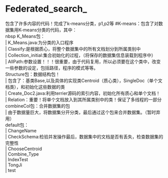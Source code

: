# Federated_search_
包含了许多内容的代码！完成了k-means分类，p1,p2等
#K-means：包含了对数据集用K-means分类的代码，其中：</br>
 nbsp K_Means包：</br>
  |  K_Means.java:为分类的入口程序</br>
  |  Classify:是根据质心，将整个数据集中的所有文档划分到所属类别中</br>
  |  Collection_initial:集合初始化的过程，（将保存的数据集信息装载到程序中）</br>
  |  AllPath:参数设置！！！很重要，由于代码复用，所以必须要在这个类中，改变一些参数的设定，包括路径，程序的模式等等。</br>
  Structure包：数据结构包！</br>
  |  包含了：基类Base,以及具体的实现类Centroid（质心类），SingleDoc（单个文档类），和初始化这些数据的类</br>
  |  Create_Doc2.java:利用terrier源码的索引内容，初始化所有质心和单个文档！</br>
  |  Relation：重要！将单个文档放入到其所属类别中的类！保证了多线程的一部分</br>
  combineCol包：合并数据集的包</br>
  |  由于数据量巨大，将数据集分开分类，最后通过这个包来合并数据集。（暂时弃用）</br>
  default包：</br>
  |  ChangeName</br>
  |  CheckSchema:检验并发操作最后，数据集中的文档是否有丢失，检查数据集的完整性</br>
  |  ChooseCentroid</br>
  |  Combine_Type</br>
  |  IndexTest</br>
  |  TongJi</br>
  |  test</br>

